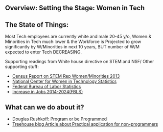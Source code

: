 ## Overview: Setting the Stage: Women in Tech
## The State of Things:
Most Tech employees are currently white and male 20-45 y/o, Women & Minorities in Tech much lower & the Workforce is Projected to grow significantly by W/Minorities in next 10 years, BUT number of W/M expected to enter Tech DECREASING.

Supporting readings from White house directive on STEM and NSF/ Other supporting stuff: 

 * [Census Report on STEM Rep Women/Minorities 2013](https://www.census.gov/prod/2013pubs/acs-24.pdf)
 * [National Center for Women in Technology Statistics](https://www.ncwit.org/blog/did-you-know-demographics-technical-women)
 * [Federal Bureau of Labor Statistics](http://www.bls.gov/cps/cpsaat11.htm)
 * [Increase in Jobs 2014-2024(FBLS)](http://www.bls.gov/ooh/computer-and-information-technology/home.htm)
 
 ## What can we do about it?  
  
 * [Douglas Rushkoff: Program or be Programmed](http://www.rushkoff.com/about/)
 * [Treehouse blog Article about Practical application for non-programmers](http://blog.teamtreehouse.com/havent-started-programming-yet) 
